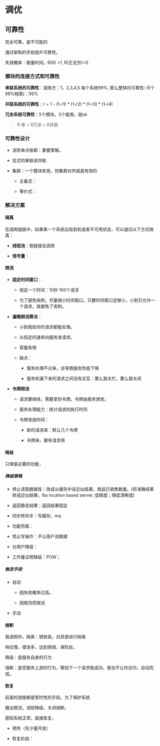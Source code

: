 # 调优

## 可靠性

完全可靠，是不可能的

通过架构的手段提升可靠性。

失效概率：衡量时间。R(0) =1, R(正无穷)=0

### 模块的连接方式和可靠性

**串联系统的可靠性**：调用方：1，2,3,4,5 每个系统99%, 那么整体的可靠性: (5个99%相乘)：95%

**并联系统的可靠性**：r = 1 - (1-r1) * (1-r2) * (1-r3) * (1-r4)

**冗余系统可靠性**：5个模块，3个能用，就ok



> R 串 < R冗余 < R并联

### 可靠性设计

- 消除单点依赖：重要策略。

- 显式的串联该并联

- 集群：一个模块有效，则集群对外就是有效的
  
  - 主备式：
  
  - 等价式：

### 解决方案

#### 隔离

在调用链路中，如果某一个系统出现宕机或者不可用状态，可以通过以下方式隔离：

- **线程池**：取链接去调用

- **信号量**：

#### 限流

- **固定时间窗口**：
  
  - 规定一个时间：10秒 100个请求
  
  - 为了避免突刺，尽量缩小时间窗口，只要时间窗口足够小，小到只允许一个请求，就避免了突刺。

- **漏桶限流算法**：
  
  - 小到我给你的请求都能处理。
  
  - 以恒定的速率向服务发请求。
  
  - 容量有限
  
  - 缺点：
    
    - 服务处理不过来，会导致服务性能下降
    
    - 服务和漏下来的请求之间没有交互：要么我太忙，要么我太闲

- **令牌限流**
  
  - 请求要继续，需要拿到令牌。令牌由服务颁发。
  
  - 服务处理能力：统计请求的执行时间
  
  - 令牌发放时间：
    
    - 新的请求来：默认几个令牌
    
    - 令牌来，要有请求用

#### 降级

只保留必要的功能，

##### 降级策略

- 停止读取数据库：改成从缓存中读近似结果。商品已销售数量。(将准确结果转成近似结果。lbs location based server; 低精度；降低清晰度)

- 返回静态结果：返回结果固定

- 同步转异步：写缓存，mq

- 功能剪裁：

- 禁止写操作：不让用户该数据

- 分用户降级：

- 工作量证明降级：POW；

##### 触发手段

- 自动
  
  - 因失败概率过高。
  
  - 因限流而限流

- 手动

#### 熔断

我调用你，隔离：牺牲我，对资源进行隔离

响应慢，错误多，达到阈值，保险丝。

降级：是服务自身的行为

熔断：是否服务上游的行为，哪怕下一个请求能成功，我也不让你访问，自动完成。



#### 恢复

前面的措施都是暂时性的手段，为了保护系统

撤出限流，消除降级，关闭熔断。

感知系统正常，直接恢复。



- 预热（先少量开放）

- 恢复阶段：


